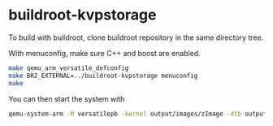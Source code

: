 # buildroot-kvpstorage

To build with buildroot, clone buildroot repository in the same directory tree.

With menuconfig, make sure C++ and boost are enabled.

```bash
make qemu_arm_versatile_defconfig
make BR2_EXTERNAL=../buildroot-kvpstorage menuconfig
make
```


You can then start the system with

```bash
qemu-system-arm -M versatilepb -kernel output/images/zImage -dtb output/images/versatile-pb.dtb -drive file=output/images/rootfs.ext2,if=scsi -append "root=/dev/sda console=ttyAMA0,115200" -nographic
```
